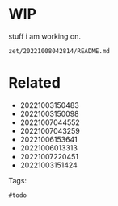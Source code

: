 # WIP

stuff i am working on.

` zet/20221008042814/README.md `

# Related

- 20221003150483
- 20221003150098
- 20221007044552
- 20221007043259
- 20221006153641
- 20221006013313
- 20221007220451
- 20221003151424

Tags:

    #todo
